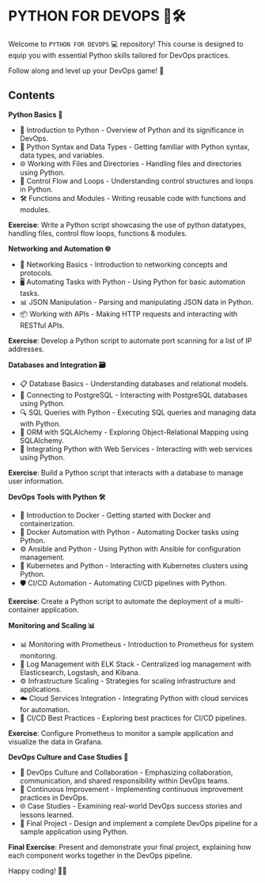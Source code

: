 # PYTHON FOR DEVOPS 🐍🛠️

Welcome to `PYTHON FOR DEVOPS` 💻 repository! 
This course is designed to equip you with essential Python skills tailored for DevOps practices. 

Follow along and level up your DevOps game! 🚀

## Contents

**Python Basics 🔄**

- 🔄 Introduction to Python - Overview of Python and its significance in DevOps.
- 🐍 Python Syntax and Data Types - Getting familiar with Python syntax, data types, and variables.
- 🌐 Working with Files and Directories - Handling files and directories using Python.
- 🧠 Control Flow and Loops - Understanding control structures and loops in Python.
- 🛠️ Functions and Modules - Writing reusable code with functions and modules.

**Exercise**: Write a Python script showcasing the use of python datatypes, handling files, control flow loops, functions & modules.

**Networking and Automation 🌐**

- 📡 Networking Basics - Introduction to networking concepts and protocols.
- 🖥️ Automating Tasks with Python - Using Python for basic automation tasks.
- 📊 JSON Manipulation - Parsing and manipulating JSON data in Python.
- 📦 Working with APIs - Making HTTP requests and interacting with RESTful APIs.

**Exercise**: Develop a Python script to automate port scanning for a list of IP addresses.

**Databases and Integration 🗃️**

- 📋 Database Basics - Understanding databases and relational models.
- 🐘 Connecting to PostgreSQL - Interacting with PostgreSQL databases using Python.
- 🔍 SQL Queries with Python - Executing SQL queries and managing data with Python.
- 🐍 ORM with SQLAlchemy - Exploring Object-Relational Mapping using SQLAlchemy.
- 📡 Integrating Python with Web Services - Interacting with web services using Python.

**Exercise**: Build a Python script that interacts with a database to manage user information.

**DevOps Tools with Python 🛠️**

- 🐬 Introduction to Docker - Getting started with Docker and containerization.
- 🚀 Docker Automation with Python - Automating Docker tasks using Python.
- ⚙️ Ansible and Python - Using Python with Ansible for configuration management.
- 🚢 Kubernetes and Python - Interacting with Kubernetes clusters using Python.
- 🛡️ CI/CD Automation - Automating CI/CD pipelines with Python.

**Exercise**: Create a Python script to automate the deployment of a multi-container application.

**Monitoring and Scaling 📊**

- 📊 Monitoring with Prometheus - Introduction to Prometheus for system monitoring.
- 📜 Log Management with ELK Stack - Centralized log management with Elasticsearch, Logstash, and Kibana.
- ⚙️ Infrastructure Scaling - Strategies for scaling infrastructure and applications.
- ☁️ Cloud Services Integration - Integrating Python with cloud services for automation.
- 🚦 CI/CD Best Practices - Exploring best practices for CI/CD pipelines.

**Exercise**: Configure Prometheus to monitor a sample application and visualize the data in Grafana.

**DevOps Culture and Case Studies 🏢**

- 👥 DevOps Culture and Collaboration - Emphasizing collaboration, communication, and shared responsibility within DevOps teams.
- 🔄 Continuous Improvement - Implementing continuous improvement practices in DevOps.
- 🌐 Case Studies - Examining real-world DevOps success stories and lessons learned.
- 🚀 Final Project - Design and implement a complete DevOps pipeline for a sample application using Python.

**Final Exercise**: Present and demonstrate your final project, explaining how each component works together in the DevOps pipeline.

Happy coding! 🚀🐍
